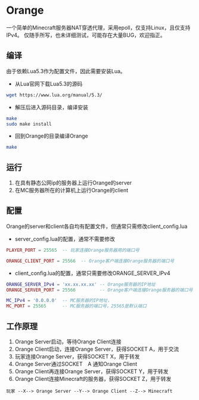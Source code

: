 # Orange
一个简单的Minecraft服务器NAT穿透代理，采用epoll，仅支持Linux，且仅支持IPv4。
仅随手所写，也未详细测试，可能存在大量BUG，欢迎指正。

## 编译
由于依赖Lua5.3作为配置文件，因此需要安装Lua。

* 从Lua官网下载Lua5.3的源码
```bash
wget https://www.lua.org/manual/5.3/
```

* 解压后进入源码目录，编译安装
```bash
make
sudo make install
```

* 回到Orange的目录编译Orange
```bash
make
```

## 运行
1. 在具有静态公网ip的服务器上运行Orange的server
2. 在MC服务器所在的计算机上运行Orange的client

## 配置
Orange的server和client各自均有配置文件，但通常只需修改client_config.lua
* server_config.lua的配置，通常不需要修改
```Lua
PLAYER_PORT = 25565  -- 玩家连接Orange服务器用的端口号

ORANGE_CLIENT_PORT = 25566  -- Orange客户端连接Orange服务器的端口号
```

* client_config.lua的配置，通常只需要修改ORANGE_SERVER_IPv4
```Lua
ORANGE_SERVER_IPv4 = 'xx.xx.xx.xx' -- Orange服务器的IP地址
ORANGE_SERVER_PORT = 25566         -- Orange客户端连接Orange服务器的端口号

MC_IPv4 = '0.0.0.0'  -- MC服务器的IP地址，
MC_PORT = 25565      -- MC服务器的端口号，25565是默认端口
```

## 工作原理
1. Orange Server启动，等待Orange Client连接
2. Orange Client启动，连接Orange Server，获得SOCKET A，用于交流
3. 玩家连接Orange Server，获得SOCKET X，用于转发
4. Orange Server通过SOCKET　A 通知Orange Client
5. Orange Client再连接Orange Server，获得SOCKET Y，用于转发
6. Orange Client连接Minecraft的服务器，获得SOCKET Z，用于转发
```
玩家 --X--> Orange Server --Y--> Orange Client --Z--> Minecraft
```

